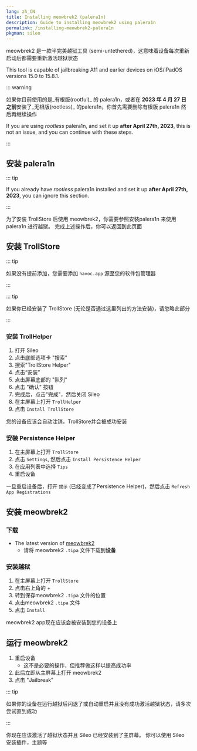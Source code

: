 ```yaml
---
lang: zh_CN
title: Installing meowbrek2 (palera1n)
description: Guide to installing meowbrek2 using palera1n
permalink: /installing-meowbrek2-palera1n
pkgman: sileo
---
```


meowbrek2 是一款<router-link to="/types-of-jailbreak/#semi-untethered-jailbreaks">半完美越狱工具 (semi-untethered)</router-link>，这意味着设备每次重新启动后都需要重新激活越狱状态

This tool is capable of jailbreaking A11 and earlier devices on iOS/iPadOS versions 15.0 to 15.8.1.

::: warning

如果你目前使用的是_有根版(rootful)_ 的 palera1n，或者在 **2023 年 4 月 27 日之前**安装了_无根版(rootless)_ 的palera1n，你首先需要<router-link to="/removing-palera1n">删除有根版 palera1n</router-link> 然后再继续操作

If you are using _rootless_ palera1n, and set it up **after April 27th, 2023**, this is not an issue, and you can continue with these steps.

:::

## 安装 palera1n

::: tip

If you already have _rootless_ palera1n installed and set it up **after April 27th, 2023**, you can ignore this section.

:::

为了安装 TrollStore 后使用 meowbrek2，你需要参照<router-link to="/installing-palera1n">安装palera1n</router-link> 来使用 palera1n 进行越狱。 完成上述操作后，你可以返回到此页面

## 安装 TrollStore

::: tip

如果没有提前添加，您需要添加 `havoc.app` 源至您的软件包管理器

:::

::: tip

如果你已经安装了 TrollStore (无论是否通过这里列出的方法安装)，请忽略此部分

:::

### 安装 TrollHelper

1. 打开 Sileo
2. 点击底部选项卡 "搜索"
3. 搜索"TrollStore Helper"
4. 点击“安装”
5. 点击屏幕底部的 "队列"
6. 点击 "确认" 按钮
7. 完成后，点击"完成"，然后关闭 Sileo
8. 在主屏幕上打开 `TrollHelper`
9. 点击 `Install TrollStore`

您的设备应该会自动注销，TrollStore并会被成功安装

### 安装 Persistence Helper

1. 在主屏幕上打开 `TrollStore`
2. 点击 `Settings`, 然后点击 `Install Persistence Helper`
3. 在应用列表中选择 `Tips`
4. 重启设备

一旦重启设备后，打开 `提示` (已经变成了Persistence Helper)，然后点击 `Refresh App Registrations`

## 安装 meowbrek2

### 下载

- The latest version of [meowbrek2](https://kok3shidoll.github.io/download/secret/8F38F948-BCF6-46AF-8926-C95D823107B0/meowbrek2_1.1.7_TS.tipa)
  - 请将 meowbrek2 `.tipa` 文件下载到**设备**

### 安装越狱

1. 在主屏幕上打开 `TrollStore`
2. 点击右上角的 +
3. 转到保存meowbrek2 `.tipa` 文件的位置
4. 点击meowbrek2 `.tipa` 文件
5. 点击 `Install`

meowbrek2 app现在应该会被安装到您的设备上

## 运行 meowbrek2

1. 重启设备
   - 这不是必要的操作，但推荐做这样以提高成功率
2. 此后立即从主屏幕上打开 meowbrek2
3. 点击 "Jailbreak"

::: tip

如果你的设备在运行越狱后闪退了或自动重启并且没有成功激活越狱状态，请多次尝试直到成功

:::

你现在应该激活了越狱状态并且 Sileo 已经安装到了主屏幕。 你可以使用 Sileo 安装<router-link to="/faq/#what-are-tweaks">插件</router-link>，主题等
